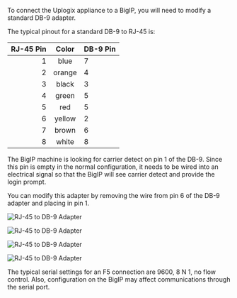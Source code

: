 To connect the Uplogix appliance to a BigIP, you will need to modify a standard DB-9 adapter.

The typical pinout for a standard DB-9 to RJ-45 is:

|RJ-45 Pin|Color|DB-9 Pin|
|---:|:--:|:---|
|  1|	  blue|	  7|
|  2|	  orange|  4|
|  3|	  black|	  3|
|  4|	  green|	  5|
|  5|	  red|	  5|
|  6|	  yellow|	  2|
|  7|	  brown|	  6|
|  8|	  white|	  8|
 

The BigIP machine is looking for carrier detect on pin 1 of the DB-9. Since this pin is empty in the normal configuration, it needs to be wired into an electrical signal so that the BigIP will see carrier detect and provide the login prompt.

You can modify this adapter by removing the wire from pin 6 of the DB-9 adapter and placing in pin 1.

![RJ-45 to DB-9 Adapter](http://uplogix.com/support/docs/img/lm-user-guide/DB-9-Pin-1-Adapter-01.jpg)

![RJ-45 to DB-9 Adapter](http://uplogix.com/support/docs/img/lm-user-guide/DB-9-Pin-1-Adapter-02.jpg)

![RJ-45 to DB-9 Adapter](http://uplogix.com/support/docs/img/lm-user-guide/DB-9-Pin-1-Adapter-03.jpg)

![RJ-45 to DB-9 Adapter](http://uplogix.com/support/docs/img/lm-user-guide/Uplogix-Pinout-RJ-45-to-DB9-01.png)

The typical serial settings for an F5 connection are 9600, 8 N 1, no flow control.  Also, configuration on the BigIP may affect communications through the serial port.